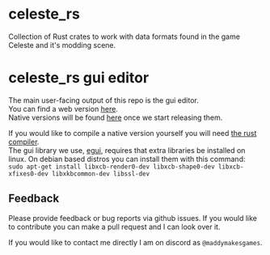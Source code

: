 # celeste_rs
Collection of Rust crates to work with data formats found in the game Celeste and it's modding scene.


# celeste_rs gui editor
The main user-facing output of this repo is the gui editor.<br>
You can find a web version [here](https://maddymakesgames.github.io/celeste_rs/).<br>
Native versions will be found [here](https://github.com/maddymakesgames/celeste_rs/releases) once we start releasing them.

If you would like to compile a native version yourself you will need [the rust compiler](https://www.rust-lang.org/learn/get-started).<br>
The gui library we use, [egui](https://github.com/emilk/egui), requires that extra libraries be installed on linux. On debian based distros you can install them with this command:<br>
`
sudo apt-get install libxcb-render0-dev libxcb-shape0-dev libxcb-xfixes0-dev libxkbcommon-dev libssl-dev
`

## Feedback
Please provide feedback or bug reports via github issues. If you would like to contribute you can make a pull request and I can look over it.

If you would like to contact me directly I am on discord as `@maddymakesgames`.